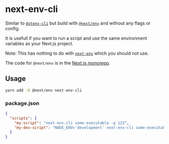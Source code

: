 # next-env-cli

Similar to [`dotenv-cli`](https://www.npmjs.com/package/dotenv-cli) but build with [`@next/env`](https://www.npmjs.com/package/@next/env) and without any flags or config.

It is usefull if you want to run a script and use the same environment variables as your Next.js project.

Note: This has nothing to do with [`next-env`](https://www.npmjs.com/package/next-env) which you should not use.

The code for `@next/env` is in the [Next.js monorepo](https://github.com/vercel/next.js/tree/canary/packages/next-env).

## Usage

```sh
yarn add -D @next/env next-env-cli
```

### package.json

```json
{
  "scripts": {
    "my-script": "next-env-cli some-executable -p 123",
    "my-dev-script": "NODE_ENV='development' next-env-cli some-executable -p 123"
  }
}
```

